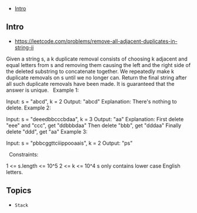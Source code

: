 - [Intro](#intro)

## Intro

- https://leetcode.com/problems/remove-all-adjacent-duplicates-in-string-ii

Given a string s, a k duplicate removal consists of choosing k adjacent and equal letters from s and removing them causing the left and the right side of the deleted substring to concatenate together.
We repeatedly make k duplicate removals on s until we no longer can.
Return the final string after all such duplicate removals have been made.
It is guaranteed that the answer is unique.
 
Example 1:

Input: s = "abcd", k = 2
Output: "abcd"
Explanation: There's nothing to delete.
Example 2:

Input: s = "deeedbbcccbdaa", k = 3
Output: "aa"
Explanation: 
First delete "eee" and "ccc", get "ddbbbdaa"
Then delete "bbb", get "dddaa"
Finally delete "ddd", get "aa"
Example 3:

Input: s = "pbbcggttciiippooaais", k = 2
Output: "ps"

 
Constraints:

1 <= s.length <= 10^5
2 <= k <= 10^4
s only contains lower case English letters.



## Topics

- `Stack`


